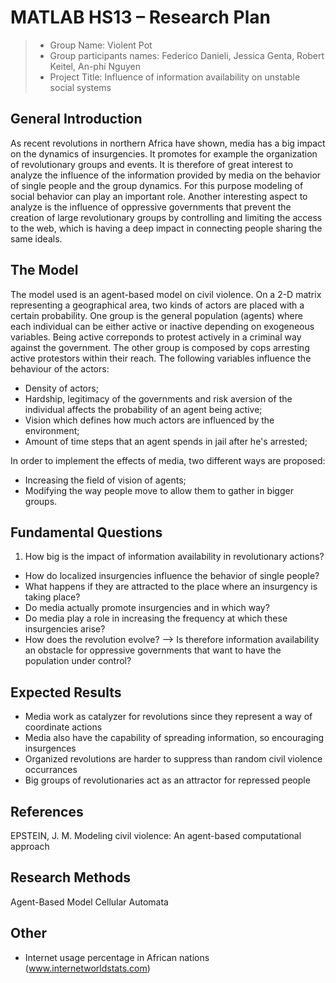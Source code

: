 # MATLAB HS13 – Research Plan

> * Group Name: Violent Pot
> * Group participants names: Federico Danieli, Jessica Genta, Robert Keitel, An-phi Nguyen
> * Project Title: Influence of information availability on unstable social systems

## General Introduction

As recent revolutions in northern Africa have shown, media has a big impact on the dynamics of insurgencies. It promotes for example the organization of revolutionary groups and events. It is therefore of great interest to analyze the influence of the information provided by media on the behavior of single people and the group dynamics. For this purpose modeling of social behavior can play an important role. Another interesting aspect to analyze is the influence of oppressive governments that prevent the creation of large revolutionary groups by controlling and limiting the access to the web, which is having a deep impact in connecting people sharing the same ideals.


## The Model

The model used is an agent-based model on civil violence. 
On a 2-D matrix representing a geographical area, two kinds of actors are placed with a certain probability.
One group is the general population (agents) where each individual can be either active or inactive depending on exogeneous variables.
Being active correponds to protest actively in a criminal way against the government.
The other group is composed by cops arresting active protestors within their reach.
The following variables influence the behaviour of the actors:
- Density of actors;
- Hardship, legitimacy of the governments and risk aversion of the individual affects the probability of an agent being active;
- Vision which defines how much actors are influenced by the environment;
- Amount of time steps that an agent spends in jail after he's arrested;

In order to implement the effects of media, two different ways are proposed:
- Increasing the field of vision of agents;
- Modifying the way people move to allow them to gather in bigger groups.




## Fundamental Questions

1. How big is the impact of information availability in revolutionary actions?
- How do localized insurgencies influence the behavior of single people? 
- What happens if they are attracted to the place where an insurgency is taking place? 
- Do media actually promote insurgencies and in which way? 
- Do media play a role in increasing the frequency at which these insurgencies arise? 
- How does the revolution evolve?
--> Is therefore information availability an obstacle for oppressive governments that want to have the population under control?



## Expected Results

- Media work as catalyzer for revolutions since they represent a way of coordinate actions
- Media also have the capability of spreading information, so encouraging insurgences
- Organized revolutions are harder to suppress than random civil violence occurrances
- Big groups of revolutionaries act as an attractor for repressed people



## References 

EPSTEIN, J. M. Modeling civil violence: An agent-based computational approach



## Research Methods

Agent-Based Model
Cellular Automata



## Other

- Internet usage percentage in African nations (www.internetworldstats.com)


